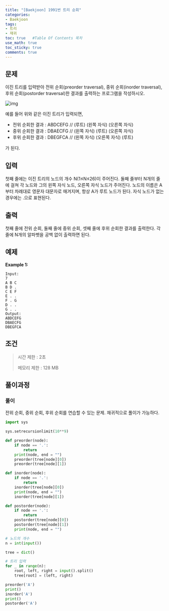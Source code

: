 ```yaml
---
title: "[Baekjoon] 1991번 트리 순회"
categories: 
- Baekjoon
tags:
- 트리
- 재귀
toc: true   #Table Of Contents 목차 
use_math: true
toc_sticky: true
comments: true
---
```


## 문제

이진 트리를 입력받아 전위 순회(preorder traversal), 중위 순회(inorder traversal), 후위 순회(postorder traversal)한 결과를 출력하는 프로그램을 작성하시오.

![img](https://www.acmicpc.net/JudgeOnline/upload/201007/trtr.png)

예를 들어 위와 같은 이진 트리가 입력되면,

- 전위 순회한 결과 : ABDCEFG // (루트) (왼쪽 자식) (오른쪽 자식)
- 중위 순회한 결과 : DBAECFG // (왼쪽 자식) (루트) (오른쪽 자식)
- 후위 순회한 결과 : DBEGFCA // (왼쪽 자식) (오른쪽 자식) (루트)

가 된다.

## 입력

첫째 줄에는 이진 트리의 노드의 개수 N(1≤N≤26)이 주어진다. 둘째 줄부터 N개의 줄에 걸쳐 각 노드와 그의 왼쪽 자식 노드, 오른쪽 자식 노드가 주어진다. 노드의 이름은 A부터 차례대로 영문자 대문자로 매겨지며, 항상 A가 루트 노드가 된다. 자식 노드가 없는 경우에는 .으로 표현된다.

## 출력

첫째 줄에 전위 순회, 둘째 줄에 중위 순회, 셋째 줄에 후위 순회한 결과를 출력한다. 각 줄에 N개의 알파벳을 공백 없이 출력하면 된다.

## 예제

**Example 1:**

```
Input: 
7
A B C
B D .
C E F
E . .
F . G
D . .
G . .
Output: 
ABDCEFG
DBAECFG
DBEGFCA
```

## 조건

> 시간 제한 : 2초
>
> 메모리 제한 : 128 MB

## 풀이과정

### 풀이

전위 순회, 중위 순회, 후위 순회를 연습할 수 있는 문제. 재귀적으로 풀이가 가능하다.

```python
import sys

sys.setrecursionlimit(10**9)

def preorder(node):
    if node == '.':
        return
    print(node, end = "")
    preorder(tree[node][0])
    preorder(tree[node][1])

def inorder(node):
    if node == '.':
        return
    inorder(tree[node][0])
    print(node, end = "")
    inorder(tree[node][1])

def postorder(node):
    if node == '.':
        return
    postorder(tree[node][0])
    postorder(tree[node][1])
    print(node, end = "")

# 노드의 개수
n = int(input())

tree = dict()

# 트리 입력
for _ in range(n):
    root, left, right = input().split()
    tree[root] = (left, right)

preorder('A')
print()
inorder('A')
print()
postorder('A')
```

